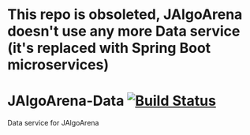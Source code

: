 # This repo is obsoleted, JAlgoArena doesn't use any more Data service (it's replaced with Spring Boot microservices)

# JAlgoArena-Data [![Build Status](https://travis-ci.org/spolnik/JAlgoArena-Data.svg?branch=master)](https://travis-ci.org/spolnik/JAlgoArena-Data)

Data service for JAlgoArena
